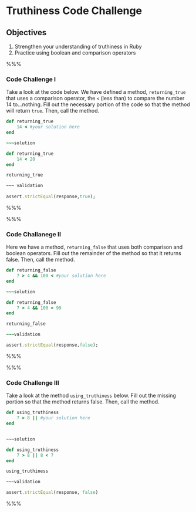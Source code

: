 # Truthiness Code Challenge

## Objectives

1. Strengthen your understanding of truthiness in Ruby
2. Practice using boolean and comparison operators

%%%

### Code Challenge I 

Take a look at the code below. We have defined a method, `returning_true` that uses a comparison operator, the `<` (less than) to compare the number 14 to...nothing. Fill out the necessary portion of the code so that the method will return `true`. Then, call the method.

```ruby
def returning_true	
	14 < #your solution here
end

~~~solution 

def returning_true
	14 < 20
end

returning_true

~~~ validation
 
assert.strictEqual(response,true);
```

%%%

%%%

### Code Challanege II

Here we have a method, `returning_false` that uses both comparison and boolean operators. Fill out the remainder of the method so that it returns false. Then, call the method.  


```ruby 
def returning_false
	7 > 4 && 100 < #your solution here
end

~~~solution

def returning_false
	7 > 4 && 100 < 99
end

returning_false

~~~validation 

assert.strictEqual(response,false);
```

%%%

%%%

### Code Challenge III

Take a look at the method `using_truthiness` below. Fill out the missing portion so that the method returns false. Then, call the method. 

```ruby 
def using_truthiness
	7 > 8 || #your solution here
end


~~~solution 

def using_truthiness
	7 > 8 || 8 < 7
end

using_truthiness

~~~validation

assert.strictEqual(response, false)
```

%%%




